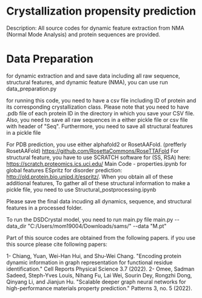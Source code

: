 # Crystallization propensity prediction 
Description:
All source codes for dynamic feature extraction from NMA (Normal Mode Analysis) and protein sequences are provided.
# Data Preparation

for dynamic extraction and and save data including all raw sequence, structural features, and dynamic feature (NMA), you can use run data_preparation.py

for running this code, you need to have a csv file including ID of protein and its corresponding crystallization class. Please note that you need to have .pdb file of each protein ID in the directory in which you save your CSV file. 
Also, you need to save all raw sequences in a either pickle file or csv file with header of "Seq". 
Furthermore, you need to save all structural features in a pickle file

For PDB prediction, you use either alphafold2 or  RosetAAFold. (prefferly RosetAAFold) https://github.com/RosettaCommons/RoseTTAFold
For structural feature, you have to use SCRATCH software for (SS, RSA) here: https://scratch.proteomics.ics.uci.edu/
Main Code - properties.ipynb for global features
ESpritz for disorder prediction: http://old.protein.bio.unipd.it/espritz/. 
When you obtain all of these additional features, To gather all of these structural information to make a pickle file, you need to use Structural_postprocessing.ipynb 

Please save the final data incuding all dynamics, sequence, and structural features in a processed folder. 

To run the DSDCrystal model, you need to run main.py file
main.py --data_dir "C:/Users/mom19004/Downloads/sams/" --data "M.pt"

Part of this source codes are obtained from the following papers. if you use this source please cite following papers:

1- Chiang, Yuan, Wei-Han Hui, and Shu-Wei Chang. "Encoding protein dynamic information in graph representation for functional residue identification." Cell Reports Physical Science 3.7 (2022).
2- Omee, Sadman Sadeed, Steph-Yves Louis, Nihang Fu, Lai Wei, Sourin Dey, Rongzhi Dong, Qinyang Li, and Jianjun Hu. "Scalable deeper graph neural networks for high-performance materials property prediction." Patterns 3, no. 5 (2022).
 





